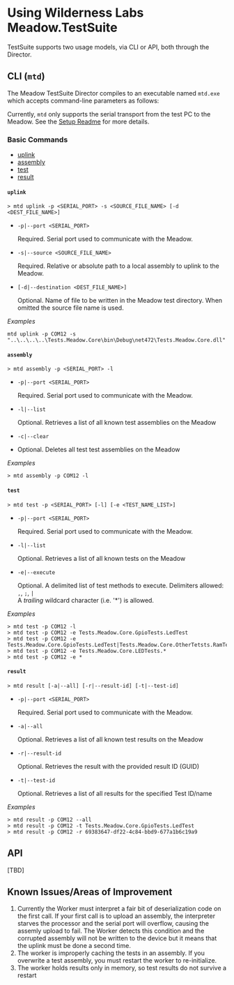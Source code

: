 # Using Wilderness Labs Meadow.TestSuite

TestSuite supports two usage models, via CLI or API, both through the Director.

## CLI (`mtd`)

The Meadow TestSuite Director compiles to an executable named `mtd.exe` which accepts command-line parameters as follows:

Currently, `mtd` only supports the serial transport from the test PC to the Meadow. See the [Setup Readme](setup.md) for more details.

### Basic Commands

- [uplink](#uplink)
- [assembly](#assembly)
- [test](#test)
- [result](#result)

#### `uplink`<a name="uplink"></a>

```
> mtd uplink -p <SERIAL_PORT> -s <SOURCE_FILE_NAME> [-d <DEST_FILE_NAME>]
```

- `-p|--port <SERIAL_PORT>`

    Required. Serial port used to communicate with the Meadow.

- `-s|--source <SOURCE_FILE_NAME>`

    Required. Relative or absolute path to a local assembly to uplink to the Meadow.

- `[-d|--destination <DEST_FILE_NAME>]`

    Optional. Name of file to be written in the Meadow test directory.  When omitted the source file name is used.

*Examples*

```
mtd uplink -p COM12 -s "..\..\..\..\Tests.Meadow.Core\bin\Debug\net472\Tests.Meadow.Core.dll"
```

#### `assembly`<a name="assembly"></a>

```
> mtd assembly -p <SERIAL_PORT> -l
```

- `-p|--port <SERIAL_PORT>`

    Required. Serial port used to communicate with the Meadow.

- `-l|--list`

    Optional. Retrieves a list of all known test assemblies on the Meadow

- `-c|--clear`
- 
    Optional. Deletes all test test assemblies on the Meadow

*Examples*

```
> mtd assembly -p COM12 -l
```


#### `test`<a name="test"></a>

```
> mtd test -p <SERIAL_PORT> [-l] [-e <TEST_NAME_LIST>]
```

- `-p|--port <SERIAL_PORT>`

    Required. Serial port used to communicate with the Meadow.


- `-l|--list`

    Optional. Retrieves a list of all known tests on the Meadow

- `-e|--execute`

    Optional. A delimited list of test methods to execute.  Delimiters allowed: `,`, `;`, `|`  
    A *trailing* wildcard character (i.e. '*') is allowed.


*Examples*

```
> mtd test -p COM12 -l
> mtd test -p COM12 -e Tests.Meadow.Core.GpioTests.LedTest
> mtd test -p COM12 -e Tests.Meadow.Core.GpioTests.LedTest|Tests.Meadow.Core.OtherTetsts.RamTest
> mtd test -p COM12 -e Tests.Meadow.Core.LEDTests.*
> mtd test -p COM12 -e *
```

#### `result`<a name="result"></a>

```
> mtd result [-a|--all] [-r|--result-id] [-t|--test-id]
```

- `-p|--port <SERIAL_PORT>`

    Required. Serial port used to communicate with the Meadow.

- `-a|--all`

    Optional. Retrieves a list of all known test results on the Meadow

- `-r|--result-id`

    Optional. Retrieves the result with the provided result ID (GUID)

- `-t|--test-id`

    Optional. Retrieves a list of all results for the specified Test ID/name

*Examples*

```
> mtd result -p COM12 --all
> mtd result -p COM12 -t Tests.Meadow.Core.GpioTests.LedTest
> mtd result -p COM12 -r 69383647-df22-4c84-bbd9-677a1b6c19a9
```

## API

[TBD]

## Known Issues/Areas of Improvement

1. Currently the Worker must interpret a fair bit of deserialization code on the first call. If your first call is to upload an assembly, the interpreter starves the processor and the serial port will overflow, causing the assemly upload to fail.  The Worker detects this condition and the corrupted assembly will not be written to the device but it means that the uplink must be done a second time.
2. The worker is improperly caching the tests in an assembly.  If you overwrite a test assembly, you must restart the worker to re-initialize.
3. The worker holds results only in memory, so test results do not survive a restart